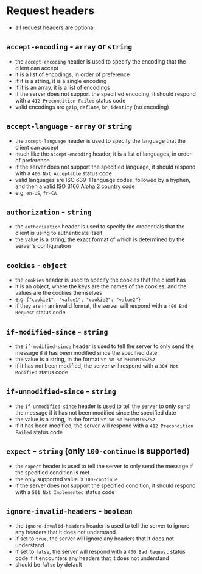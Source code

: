 # Request headers
- all request headers are optional
## `accept-encoding` - `array` or `string`
- the `accept-encoding` header is used to specify the encoding that the client can accept
- it is a list of encodings, in order of preference
- if it is a string, it is a single encoding
- if it is an array, it is a list of encodings
- if the server does not support the specified encoding, it should respond with a `412 Precondition Failed` status code
- valid encodings are `gzip`, `deflate`, `br`, `identity` (no encoding)
## `accept-language` - `array` or `string`
- the `accept-language` header is used to specify the language that the client can accept
- much like the `accept-encoding` header, it is a list of languages, in order of preference
- if the server does not support the specified language, it should respond with a `406 Not Acceptable` status code
- valid languages are ISO 639-1 language codes, followed by a hyphen, and then a valid ISO 3166 Alpha 2 country code
- e.g. `en-US`, `fr-CA`
## `authorization` - `string`
- the `authorization` header is used to specify the credentials that the client is using to authenticate itself
- the value is a string, the exact format of which is determined by the server's configuration
## `cookies` - `object`
- the `cookies` header is used to specify the cookies that the client has
- it is an object, where the keys are the names of the cookies, and the values are the cookies themselves
- e.g. `{"cookie1": "value1", "cookie2": "value2"}`
- if they are in an invalid format, the server will respond with a `400 Bad Request` status code
## `if-modified-since` - `string`
- the `if-modified-since` header is used to tell the server to only send the message if it has been modified since the specified date
- the value is a string, in the format `%Y-%m-%dT%H:%M:%SZ%z`
- if it has not been modified, the server will respond with a `304 Not Modified` status code
## `if-unmodified-since` - `string`
- the `if-unmodified-since` header is used to tell the server to only send the message if it has not been modified since the specified date
- the value is a string, in the format `%Y-%m-%dT%H:%M:%SZ%z`
- if it has been modified, the server will respond with a `412 Precondition Failed` status code
## `expect` - `string` (only `100-continue` is supported)
- the `expect` header is used to tell the server to only send the message if the specified condition is met
- the only supported value is `100-continue`
- if the server does not support the specified condition, it should respond with a `501 Not Implemented` status code
## `ignore-invalid-headers` - `boolean`
- the `ignore-invalid-headers` header is used to tell the server to ignore any headers that it does not understand
- if set to `true`, the server will ignore any headers that it does not understand
- if set to `false`, the server will respond with a `400 Bad Request` status code if it encounters any headers that it does not understand
- should be `false` by default